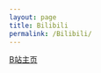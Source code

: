 ```yaml
---
layout: page
title: Bilibili
permalink: /Bilibili/
---
```

[B站主页](https://space.bilibili.com/3533444)